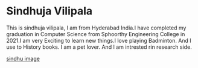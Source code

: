 # Sindhuja Vilipala
This is sindhuja vilipala, I am from Hyderabad India.I have completed my graduation in  Computer Science from Sphoorthy Engineering College in 2021.I am very Exciting to learn new things.I love playing Badminton. And I use to History books. I am a pet lover. And I am intrested rin research side.

[sindhu image](https://github.com/SindhujaVilipala/assignment2-vilipala/blob/main/Sindhuja.jpeg)